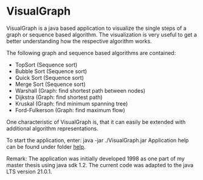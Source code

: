 
# VisualGraph

VisualGraph is a java based application to visualize the single steps of a graph or sequence based algorithm. The visualization is very useful to get a better understanding how the respective algorithm works. 

The following graph and sequence based algorithms are contained:  

*	TopSort	(Sequence sort)
*	Bubble Sort (Sequence sort)
*	Quick Sort (Sequence sort)
*	Merge Sort (Sequence sort)
* 	Warshall (Graph: find shortest path between nodes)
* 	Dijkstra (Graph: find shortest path)
* 	Kruskal (Graph: find minimum spanning tree)
* 	Ford-Fulkerson (Graph: find maximum flow)

One characteristic of VisualGraph is, that it can easily be extended with additional algorithm representations. 

To start the application, enter: java -jar ./VisualGraph.jar
Application help can be found under folder [help](Help/help.html).

Remark: The application was initially developed 1998 as one part of my master thesis using java sdk 1.2. The current code was adapted to the java LTS version 21.0.1.

